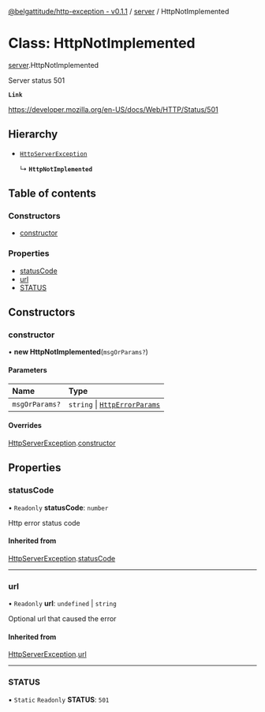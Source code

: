 [@belgattitude/http-exception - v0.1.1](../README.md) / [server](../modules/server.md) / HttpNotImplemented

# Class: HttpNotImplemented

[server](../modules/server.md).HttpNotImplemented

Server status 501

**`Link`**

https://developer.mozilla.org/en-US/docs/Web/HTTP/Status/501

## Hierarchy

- [`HttpServerException`](base.HttpServerException.md)

  ↳ **`HttpNotImplemented`**

## Table of contents

### Constructors

- [constructor](server.HttpNotImplemented.md#constructor)

### Properties

- [statusCode](server.HttpNotImplemented.md#statuscode)
- [url](server.HttpNotImplemented.md#url)
- [STATUS](server.HttpNotImplemented.md#status)

## Constructors

### constructor

• **new HttpNotImplemented**(`msgOrParams?`)

#### Parameters

| Name           | Type                                                                 |
| :------------- | :------------------------------------------------------------------- |
| `msgOrParams?` | `string` \| [`HttpErrorParams`](../modules/types.md#httperrorparams) |

#### Overrides

[HttpServerException](base.HttpServerException.md).[constructor](base.HttpServerException.md#constructor)

## Properties

### statusCode

• `Readonly` **statusCode**: `number`

Http error status code

#### Inherited from

[HttpServerException](base.HttpServerException.md).[statusCode](base.HttpServerException.md#statuscode)

---

### url

• `Readonly` **url**: `undefined` \| `string`

Optional url that caused the error

#### Inherited from

[HttpServerException](base.HttpServerException.md).[url](base.HttpServerException.md#url)

---

### STATUS

▪ `Static` `Readonly` **STATUS**: `501`
